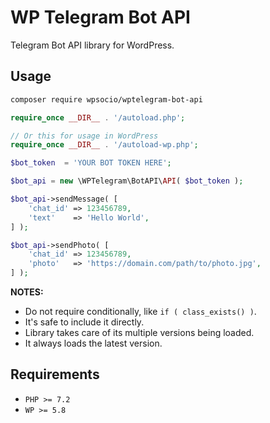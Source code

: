 # WP Telegram Bot API

Telegram Bot API library for WordPress.

## Usage

```bash
composer require wpsocio/wptelegram-bot-api
```

```php
require_once __DIR__ . '/autoload.php';

// Or this for usage in WordPress
require_once __DIR__ . '/autoload-wp.php';

$bot_token  = 'YOUR BOT TOKEN HERE';

$bot_api = new \WPTelegram\BotAPI\API( $bot_token );

$bot_api->sendMessage( [
    'chat_id' => 123456789,
    'text'    => 'Hello World',
] );

$bot_api->sendPhoto( [
    'chat_id' => 123456789,
    'photo'   => 'https://domain.com/path/to/photo.jpg',
] );
```

**NOTES:**

- Do not require conditionally, like `if ( class_exists() )`.
- It's safe to include it directly.
- Library takes care of its multiple versions being loaded.
- It always loads the latest version.

## Requirements

- `PHP >= 7.2`
- `WP >= 5.8`
